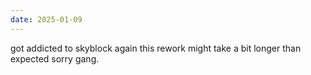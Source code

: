 ```yaml
---
date: 2025-01-09
---
```


got addicted to skyblock again this rework might take a bit longer than expected sorry gang.
